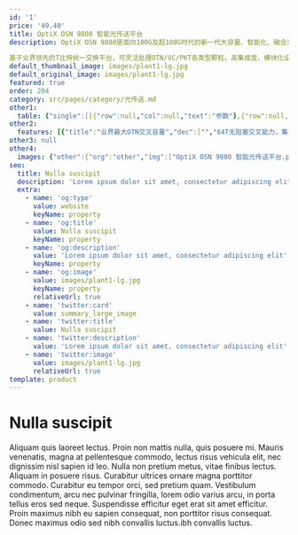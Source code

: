 ```yaml
---
id: '1'
price: '49.40'
title: OptiX OSN 9800 智能光传送平台
description: OptiX OSN 9800是面向100G及超100G时代的新一代大容量、智能化、融合光与分组功能的OTN产品。

基于业界领先的T比特统一交换平台，可灵活处理OTN/VC/PKT各类型颗粒。高集成度，模块化设计，支持2M~400GE任意业务接入；单波100G/200G/400G/800G未来可以平滑到1T/2T大管道传送，并集成MPLS-TP功能，从容应对云时代数据流量的爆发式增长。
default_thumbnail_image: images/plant1-lg.jpg
default_original_image: images/plant1-lg.jpg
featured: true
order: 204
category: src/pages/category/光传送.md
other1: 
  table: {"single":[[{"row":null,"col":null,"text":"参数"},{"row":null,"col":null,"text":"OSN 9800 M12"},{"row":null,"col":null,"text":"OSN 9800 M24"},{"row":null,"col":null,"text":"OSN 9800 U32 Enhanced"}],[{"row":null,"col":null,"text":"设备尺寸(单位：mm)"},{"row":null,"col":null,"text":"442 (宽) x 295 (深) x 347.2 (高)"},{"row":null,"col":null,"text":"442 (宽) x 295 (深) x 747.2 (高)"},{"row":null,"col":null,"text":"498 (宽) x 295 (深) x 1900 (高)"}],[{"row":null,"col":null,"text":"业务槽位"},{"row":null,"col":null,"text":"13"},{"row":null,"col":null,"text":"12/24"},{"row":null,"col":null,"text":"32"}],[{"row":null,"col":null,"text":"交叉类别"},{"row":null,"col":null,"text":"N/A"},{"row":null,"col":null,"text":"ODUk/PKT/VC统一交换 "},{"row":null,"col":null,"text":"ODUk/PKT/VC统一交换 "}],[{"row":null,"col":null,"text":"交叉容量"},{"row":null,"col":null,"text":"N/A"},{"row":null,"col":null,"text":"1:1模式\n4.8 Tbit/s ODUk\n4.8 Tbit/s PKT\n520 Gbit/s VC-4\n40 Gbit/s VC-3/VC-12\n480 Gbit/s SDH接口交叉容量\n1:3模式\n10 Tbit/s ODUk\n4 Tbit/s PKT\n520 Gbit/s VC-4\n40 Gbit/s VC-3/VC-12\n480 Gbit/s SDH接口交叉容量"},{"row":null,"col":null,"text":"2：2模式：12.8T ODUk(k=0、1、2、2e、3、4、flex)\n2：5模式：32 Tbit/s ODUk(k=0、1、2、2e、3、4、flex)\n12.8 Tbit/s PKT\n5.12 Tbit/s VC-4\n160 Gbit/s VC-3/VC-12"}],[{"row":null,"col":null,"text":"波长间隔"},{"row":null,"col":"3","text":"40/48 波 100GHz固定间隔\n80/96 波 50GHz固定间隔\nFlex Grid 37.5 GHz ~ 400 GHz灵活调整"}],[{"row":null,"col":null,"text":"线路侧最大速率"},{"row":null,"col":"3","text":"100G/200G/400G/600G/800G"}],[{"row":null,"col":null,"text":"支持业务类型"},{"row":null,"col":"3","text":"SDH/SONET、以太网、SAN、OTN、视频"}],[{"row":null,"col":null,"text":"波长范围"},{"row":null,"col":"3","text":"DWDM：1524.50 nm～1572.06 nm (super C-band)\nCWDM：1471 nm～1611 nm (S+C+L Band)"}],[{"row":null,"col":null,"text":"供电方式"},{"row":null,"col":"3","text":"-48V DC/-60V DC"}]]}
other2:
  features: [{"title":"业界最大OTN交叉容量","dec":["","64T无阻塞交叉能力，集群扩展至100T以上，轻松疏导数字洪水。业界最大单槽位1T容量，从容面对超100G时代带宽增涨需求",""]},{"title":"统一传输，简化网络","dec":["","基于业界Tbit/s的统一交换平台打造的统一交换矩阵，实现OTN/VC/PKT业务统一交换/传送，减少设备类型，简化网络层次，提升带宽利用率",""]},{"title":"开放、智能，简化运维","dec":["","基于T-SDN设计理念，构建和支撑虚拟化带宽运营服务，支撑波分网络向云时代的传送网转型，智能、可视化运维工具，降低OPEX",""]}]
other3: null
other4:
  images: {"other":{"org":"other","img":["OptiX OSN 9800 智能光传送平台.png"]}}
seo:
  title: Nulla suscipit
  description: 'Lorem ipsum dolor sit amet, consectetur adipiscing elit'
  extra:
    - name: 'og:type'
      value: website
      keyName: property
    - name: 'og:title'
      value: Nulla suscipit
      keyName: property
    - name: 'og:description'
      value: 'Lorem ipsum dolor sit amet, consectetur adipiscing elit'
      keyName: property
    - name: 'og:image'
      value: images/plant1-lg.jpg
      keyName: property
      relativeUrl: true
    - name: 'twitter:card'
      value: summary_large_image
    - name: 'twitter:title'
      value: Nulla suscipit
    - name: 'twitter:description'
      value: 'Lorem ipsum dolor sit amet, consectetur adipiscing elit'
    - name: 'twitter:image'
      value: images/plant1-lg.jpg
      relativeUrl: true
template: product
---
```


# Nulla suscipit

Aliquam quis laoreet lectus. Proin non mattis nulla, quis posuere mi. Mauris venenatis, magna at pellentesque commodo, lectus risus vehicula elit, nec dignissim nisl sapien id leo. Nulla non pretium metus, vitae finibus lectus. Aliquam in posuere risus. Curabitur ultrices ornare magna porttitor commodo. Curabitur eu tempor orci, sed pretium quam. Vestibulum condimentum, arcu nec pulvinar fringilla, lorem odio varius arcu, in porta tellus eros sed neque. Suspendisse efficitur eget erat sit amet efficitur. Proin maximus nibh eu sapien consequat, non porttitor risus consequat. Donec maximus odio sed nibh convallis luctus.ibh convallis luctus.